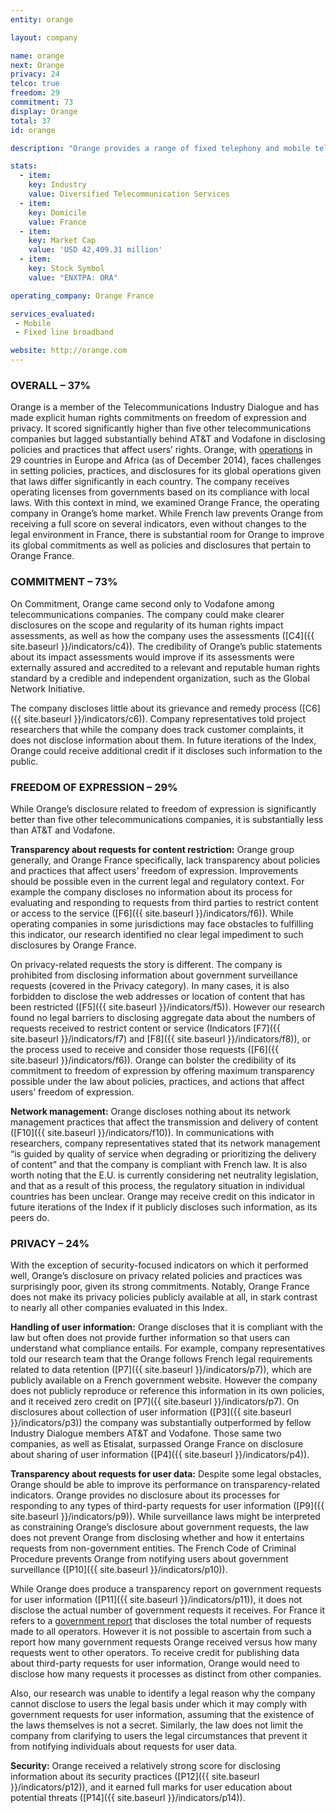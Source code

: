 ```yaml
---
entity: orange

layout: company

name: orange
next: Orange
privacy: 24
telco: true
freedom: 29
commitment: 73
display: Orange
total: 37
id: orange

description: "Orange provides a range of fixed telephony and mobile telecommunications, data transmission, and other value-added services to consumers, businesses, and other telecommunications operators worldwide with a major presence in Europe and Africa. The company offers mobile, fixed-line, and carrier services; sells mobile devices and accessories; sells and rents fixed-line equipment; and offers network and platform services."

stats:
  - item:
    key: Industry
    value: Diversified Telecommunication Services
  - item:
    key: Domicile
    value: France
  - item:
    key: Market Cap
    value: 'USD 42,409.31 million'
  - item:
    key: Stock Symbol
    value: "ENXTPA: ORA"

operating_company: Orange France

services_evaluated:
 - Mobile
 - Fixed line broadband

website: http://orange.com
---
```


### OVERALL – 37%

Orange is a member of the Telecommunications Industry Dialogue and has made explicit human rights commitments on freedom of expression and privacy. It scored significantly higher than five other telecommunications companies but lagged substantially behind AT&T and Vodafone in disclosing policies and practices that affect users’ rights. Orange, with [operations](http://www.orange.com/en/content/download/29884/834878/version/3/file/2014+Registration+document.pdf) in 29 countries in Europe and Africa (as of December 2014), faces challenges in setting policies, practices, and disclosures for its global operations given that laws differ significantly in each country. The company receives operating licenses from governments based on its compliance with local laws. With this context in mind, we examined Orange France, the operating company in Orange’s home market. While French law prevents Orange from receiving a full score on several indicators, even without changes to the legal environment in France, there is substantial room for Orange to improve its global commitments as well as policies and disclosures that pertain to Orange France.

### COMMITMENT – 73%

On Commitment, Orange came second only to Vodafone among telecommunications companies. The company could make clearer disclosures on the scope and regularity of its human rights impact assessments, as well as how the company uses the assessments ([C4]({{ site.baseurl }}/indicators/c4)). The credibility of Orange’s public statements about its impact assessments would improve if its assessments were externally assured and accredited to a relevant and reputable human rights standard by a credible and independent organization, such as the Global Network Initiative.

The company discloses little about its grievance and remedy process ([C6]({{ site.baseurl }}/indicators/c6)). Company representatives told project researchers that while the company does track customer complaints, it does not disclose information about them. In future iterations of the Index, Orange could receive additional credit if it discloses such information to the public.

### FREEDOM OF EXPRESSION – 29%

While Orange’s disclosure related to freedom of expression is significantly better than five other telecommunications companies, it is substantially less than AT&T and Vodafone.

**Transparency about requests for content restriction:** Orange group generally, and Orange France specifically, lack transparency about policies and practices that affect users’ freedom of expression. Improvements should be possible even in the current legal and regulatory context. For example the company discloses no information about its process for evaluating and responding to requests from third parties to restrict content or access to the service ([F6]({{ site.baseurl }}/indicators/f6)). While operating companies in some jurisdictions may face obstacles to fulfilling this indicator, our research identified no clear legal impediment to such disclosures by Orange France.

On privacy-related requests the story is different. The company is prohibited from disclosing information about government surveillance requests (covered in the Privacy category). In many cases, it is also forbidden to disclose the web addresses or location of content that has been restricted ([F5]({{ site.baseurl }}/indicators/f5)). However our research found no legal barriers to disclosing aggregate data about the numbers of requests received to restrict content or service (Indicators [F7]({{ site.baseurl }}/indicators/f7) and [F8]({{ site.baseurl }}/indicators/f8)), or the process used to receive and consider those requests ([F6]({{ site.baseurl }}/indicators/f6)). Orange can bolster the credibility of its commitment to freedom of expression by offering maximum transparency possible under the law about policies, practices, and actions that affect users’ freedom of expression.

**Network management:** Orange discloses nothing about its network management practices that affect the transmission and delivery of content ([F10]({{ site.baseurl }}/indicators/f10)). In communications with researchers, company representatives stated that its network management “is guided by quality of service when degrading or prioritizing the delivery of content” and that the company is compliant with French law. It is also worth noting that the E.U. is currently considering net neutrality legislation, and that as a result of this process, the regulatory situation in individual countries has been unclear. Orange may receive credit on this indicator in future iterations of the Index if it publicly discloses such information, as its peers do.

### PRIVACY – 24%

With the exception of security-focused indicators on which it performed well, Orange’s disclosure on privacy related policies and practices was surprisingly poor, given its strong commitments. Notably, Orange France does not make its privacy policies publicly available at all, in stark contrast to nearly all other companies evaluated in this Index.

**Handling of user information:** Orange discloses that it is compliant with the law but often does not provide further information so that users can understand what compliance entails. For example, company representatives told our research team that the Orange follows French legal requirements related to data retention ([P7]({{ site.baseurl }}/indicators/p7)), which are publicly available on a French government website. However the company does not publicly reproduce or reference this information in its own policies, and it received zero credit on [P7]({{ site.baseurl }}/indicators/p7). On disclosures about collection of user information ([P3]({{ site.baseurl }}/indicators/p3)) the company was substantially outperformed by fellow Industry Dialogue members AT&T and Vodafone. Those same two companies, as well as Etisalat, surpassed Orange France on disclosure about sharing of user information ([P4]({{ site.baseurl }}/indicators/p4)).

**Transparency about requests for user data:** Despite some legal obstacles, Orange should be able to improve its performance on transparency-related indicators. Orange provides no disclosure about its processes for responding to any types of third-party requests for user information ([P9]({{ site.baseurl }}/indicators/p9)). While surveillance laws might be interpreted as constraining Orange’s disclosure about government requests, the law does not prevent Orange from disclosing whether and how it entertains requests from non-government entities. The French Code of Criminal Procedure prevents Orange from notifying users about government surveillance ([P10]({{ site.baseurl }}/indicators/p10)).

While Orange does produce a transparency report on government requests for user information ([P11]({{ site.baseurl }}/indicators/p11)), it does not disclose the actual number of government requests it receives. For France it refers to a [government report](http://www.ladocumentationfrancaise.fr/var/storage/rapports-publics/154000101.pdf) that discloses the total number of requests made to all operators. However it is not possible to ascertain from such a report how many government requests Orange received versus how many requests went to other operators. To receive credit for publishing data about third-party requests for user information, Orange would need to disclose how many requests it processes as distinct from other companies.

Also, our research was unable to identify a legal reason why the company cannot disclose to users the legal basis under which it may comply with government requests for user information, assuming that the existence of the laws themselves is not a secret. Similarly, the law does not limit the company from clarifying to users the legal circumstances that prevent it from notifying individuals about requests for user data.

**Security:** Orange received a relatively strong score for disclosing information about its security practices ([P12]({{ site.baseurl }}/indicators/p12)), and it earned full marks for user education about potential threats ([P14]({{ site.baseurl }}/indicators/p14)).
